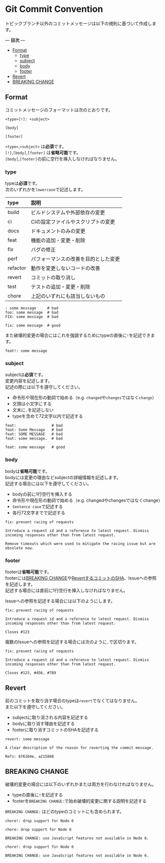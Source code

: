 # Git Commit Convention

トピックブランチ以外のコミットメッセージは以下の規則に基づいて作成します。  

— **目次** —

- [Format](#format)
  - [type](#type)
  - [subject](#subject)
  - [body](#body)
  - [footer](#footer)
- [Revert](#revert)
- [BREAKING CHANGE](#breaking-change)

## Format

コミットメッセージのフォーマットは次のとおりです。

```example
<type>[!]: <subject>

[body]

[footer]
```

`<type>`,`<subject>` は**必須**です。  
`[!]`,`[body]`,`[footer]` は**省略可能**です。  
`[body]`,`[footer]`の前に空行を挿入しなければなりません。  

### type

typeは**必須**です。  
次のいずれかを`lowercase`で記述します。  

| type     | 説明                                 |
| :------- | :----------------------------------- |
| build    | ビルドシステムや外部依存の変更       |
| ci       | CIの設定ファイルやスクリプトの変更   |
| docs     | ドキュメントのみの変更               |
| feat     | 機能の追加・変更・削除               |
| fix      | バグの修正                           |
| perf     | パフォーマンスの改善を目的とした変更 |
| refactor | 動作を変更しないコードの改善         |
| revert   | コミットの取り消し                   |
| test     | テストの追加・変更・削除             |
| chore    | 上記のいずれにも該当しないもの       |

```example
: some message     # bad
foo: some message  # bad
FIX: some message  # bad

fix: some message  # good
```

また破壊的変更の場合にはこれを強調するためにtypeの直後に`!`を記述できます。  

```example
feat!: some message
```

### subject

subjectは**必須**です。  
変更内容を記述します。  
記述の際には以下を遵守してください。  

- 命令形や現在形の動詞で始める（e.g. `changed`や`changes`ではなく`change`）
- 文頭は小文字にする
- 文末に`.`を記述しない
- typeを含めて72文字以内で記述する

```example
feat:                # bad
feat: Some Message   # bad
feat: SOME MESSAGE   # bad
feat: some message.  # bad

feat: some message   # good
```

### body

bodyは**省略可能**です。  
bodyには変更の理由などsubjectの詳細情報を記述します。  
記述する場合には以下を遵守してください。  

- bodyの前に1行空行を挿入する
- 命令形や現在形の動詞で始める（e.g. changedやchangesではなくchange）
- `Sentence case`で記述する
- 各行72文字までで記述する

```example
fix: prevent racing of requests

Introduce a request id and a reference to latest request. Dismiss
incoming responses other than from latest request.

Remove timeouts which were used to mitigate the racing issue but are
obsolete now.
```

### footer

footerは**省略可能**です。  
footerには[BREAKING CHANGE](#breaking-change)や[RevertするコミットのSHA](#revert)、Issueへの参照を記述します。  
記述する場合には直前に1行空行を挿入しなければなりません。  

Issueへの参照を記述する場合には以下のようにします。  

```example
fix: prevent racing of requests

Introduce a request id and a reference to latest request. Dismiss
incoming responses other than from latest request.

Closes #123
```

複数のIssueへの参照を記述する場合には次のように`,`で区切ります。  

```example
fix: prevent racing of requests

Introduce a request id and a reference to latest request. Dismiss
incoming responses other than from latest request.

Closes #123, #456, #789
```

## Revert

前のコミットを取り消す場合のtypeは`revert`でなくてはなりません。  
また以下を遵守してください。  

- subjectに取り消される内容を記述する
- bodyに取り消す理由を記述する
- footerに取り消すコミットのSHAを記述する

```example
revert: some message

A clear description of the reason for reverting the commit message.

Refs: 676104e, a215868
```

## BREAKING CHANGE

破壊的変更の場合には以下のいずれかまたは両方を行わなければなりません。  

- typeの直後に`!`を記述する
- footerを`BREAKING CHANGE:`で始め破壊的変更に関する説明を記述する

`BREAKING CHANGE:` はどのtypeのコミットにも含められます。  

```example
chore!: drop support for Node 6
```

```example
chore: drop support for Node 6

BREAKING CHANGE: use JavaScript features not available in Node 6.
```

```example
chore!: drop support for Node 6

BREAKING CHANGE: use JavaScript features not available in Node 6.
```
